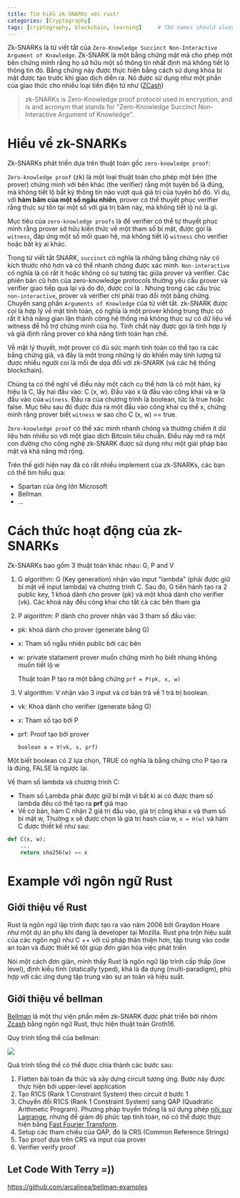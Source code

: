 ```yaml
---
title: Tìm hiểu zk-SNARKs với rust!
categories: [Cryptography]
tags: [cryptography, blockchain, learning]     # TAG names should always be lowercase
---
```


Zk-SNARKs là từ viết tắt của `Zero-Knowledge Succinct Non-Interactive Argument of Knowledge`. Zk-SNARK là một bằng chứng mật mã cho phép một bên chứng minh rằng họ sở hữu một số thông tin nhất định mà không tiết lộ thông tin đó.
Bằng chứng này được thực hiện bằng cách sử dụng khóa bí mật được tạo trước khi giao dịch diễn ra. Nó được sử dụng như một phần của giao thức cho nhiều loại tiền điện tử như ([ZCash](https://z.cash/))

> zk-SNARKs is Zero-Knowledge proof protocol used in encryption, and is and acronym that stands for "Zero-Knowledge Succinct Non-Interactive Argument of Knowledge". 

# Hiểu về zk-SNARKs
Zk-SNARKs phát triển dựa trên thuật toán gốc `zero-knowledge proof`:

`Zero-knowledge proof` (zk) là một loại thuật toán cho phép một bên (the prover) chứng minh với bên khác (the verifier) rằng một tuyên bố là đúng, mà không tiết lộ bất kỳ thông tin nào vượt quá giá trị của tuyên bố đó. Ví dụ, với <b>hàm băm của một số ngẫu nhiên</b>, prover có thể thuyết phục verifier rằng thực sự tồn tại một số với giá trị băm này, mà không tiết lộ nó là gì.

Mục tiêu của `zero-knowledge proofs` là để verifier có thể tự thuyết phục mình rằng prover sở hữu kiến thức về một tham số bí mật, được gọi là `witness`, đáp ứng một số mối quan hệ, mà không tiết lộ `witness` cho verifier hoặc bất kỳ ai khác.

Trong từ viết tắt SNARK, `succinct` có nghĩa là những bằng chứng này có kích thước nhỏ hơn và có thể nhanh chóng được xác minh. `Non-interactive` có nghĩa là có rất ít hoặc không có sự tương tác giữa prover và verifier. Các phiên bản cũ hơn của zero-knowledge protocols thường yêu cầu prover và verifier giao tiếp qua lại và do đó, được coi là . Nhưng trong các cấu trúc `non-interactive`, prover và verifier chỉ phải trao đổi một bằng chứng. Chuyển sang phần `Arguments of Knowledge` của từ viết tắt. zk-SNARK được coi là hợp lý về mặt tính toán, có nghĩa là một prover không trung thực có rất ít khả năng gian lận thành công hệ thống mà không thực sự có dữ liệu về witness để hỗ trợ chứng minh của họ. Tính chất này được gọi là tính hợp lý và giả định rằng prover có khả năng tính toán hạn chế.

Về mặt lý thuyết, một prover có đủ sức mạnh tính toán có thể tạo ra các bằng chứng giả, và đây là một trong những lý do khiến máy tính lượng tử được nhiều người coi là mối đe dọa đối với zk-SNARK (và các hệ thống blockchain).

Chúng ta có thể nghĩ về điều này một cách cụ thể hơn là có một hàm, ký hiệu là C, lấy hai đầu vào: C (x, w). Đầu vào x là đầu vào công khai và w là đầu vào của `witness`. Đầu ra của chương trình là boolean, tức là true hoặc false. Mục tiêu sau đó được đưa ra một đầu vào công khai cụ thể x, chứng minh rằng prover biết `witness` w sao cho C (x, w) == true.

`Zero-knowledge proof` có thể xác minh nhanh chóng và thường chiếm ít dữ liệu hơn nhiều so với một giao dịch Bitcoin tiêu chuẩn. Điều này mở ra một con đường cho công nghệ zk-SNARK được sử dụng như một giải pháp bảo mật và khả năng mở rộng.

Trên thế giới hiện nay đã có rất nhiều implement của zk-SNARKs, các bạn có thể tìm hiểu qua:
- <a herf="https://github.com/microsoft/Spartan">Spartan của ông lớn Microsoft</a>
- <a herf="https://github.com/zkcrypto/bellman">Bellman</a>
- ...

# Cách thức hoạt động của zk-SNARKs
Zk-SNARKs bao gồm 3 thuật toán khác nhau: G, P and V

1. G algorithm: G (Key generation) nhận vào input "lambda" (phải được giữ bí mật về input lambda) và chương trình C. Sau đó, G tiến hành tạo ra 2 public key, 1 khoá dành cho prover (pk) và một khoá dành cho verifier (vk). Các khoá này đều công khai cho tất cả các bên tham gia

2. P algorithm: P dành cho prover nhận vào 3 tham số đầu vào:
- pk: khoá dành cho prover (generate bằng G)
- x: Tham số ngẫu nhiên public bởi các bên
- w: private statament prover muốn chứng minh họ biết nhưng không muốn tiết lộ w

    Thuật toán P tạo ra một bằng chứng `prf = P(pk, x, w)`

3. V algorithm: V nhận vào 3 input và cơ bản trả về 1 trá trị boolean. 
- vk: Khoá dành cho verifier (generate bằng G)
- x: Tham số tạo bởi P
- prf: Proof tạo bởi prover

    `boolean a = V(vk, x, prf)`

Một biết boolean có 2 lựa chọn, TRUE có nghĩa là bằng chứng cho P tạo ra là đúng, FALSE là ngược lại.

Về tham số lambda và chương trình C:
- Tham số Lambda phải được giữ bí mật vì bất kì ai có được tham số lambda đều có thể tạo ra <b>prf</b> giả mạo
- Về cơ bản, hàm C nhận 2 giá trị đầu vào, giá trị công khai x và tham số bí mật w, Thường x sẽ được chọn là giá trị hash của w, `x = H(w)` và hàm C được thiết kế như sau:

```python
def C(x, w):
    ...
    return sha256(w) == x
```

# Example với ngôn ngữ Rust

## Giới thiệu về Rust

Rust là ngôn ngữ lập trình được tạo ra vào năm 2006 bởi Graydon Hoare như một dự án phụ khi đang là developer tại Mozilla.  Rust pha trộn hiệu suất của các ngôn ngữ như C ++ với cú pháp thân thiện hơn, tập trung vào code an toàn và được thiết kế tốt giúp đơn giản hóa việc phát triển

Nói một cách đơn giản, mình thấy Rust là ngôn ngữ lập trình cấp thấp (low level), định kiểu tĩnh (statically typed), khá là đa dụng (multi-paradigm), phù hợp với các ứng dụng tập trung vào sự an toàn và hiệu suất.

## Giới thiệu về bellman

<a href="https://github.com/zcash/librustzcash/tree/master/bellman">Bellman</a>
 là một thư viện phần mềm zk-SNARK được phát triển bởi nhóm <a href="https://z.cash/">Zcash</a> bằng ngôn ngữ Rust, thực hiện thuật toán Groth16. 

Quy trình tổng thể của bellman:

<img src="https://miro.medium.com/max/1400/1*CXpf6f27J7kx83C_nRtF-g.png" />

Quá trình tổng thể có thể được chia thành các bước sau:
1. Flatten bài toán đa thức và xây dựng circuit tương ứng. Bước này được thực hiện bởi upper-level application
2. Tạo R1CS (Rank 1 Constraint System) theo circuit ở bước 1
3. Chuyển đổi R1CS (Rank 1 Constraint System) sang QAP (Quadratic Arithmetic Program). Phương pháp truyền thống là sử dụng phép <a href="https://en.wikipedia.org/wiki/Lagrange_polynomial">nội suy Lagrange</a>, nhưng để giảm độ phức tạp tính toán, nó có thể được thực hiện bằng <a href="https://en.wikipedia.org/wiki/Fast_Fourier_transform">Fast Fourier Transform</a>.
4. Setup các tham chiếu của QAP, đó là CRS (Common Reference Strings)
5. Tạo proof dựa trên CRS và input của prover
4. Verifier verify proof

## Let Code With Terry =))

https://github.com/arcalinea/bellman-examples
